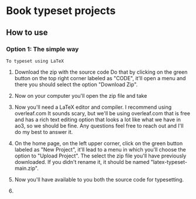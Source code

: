 # Book typeset projects


## How to use

### Option 1: The simple way
    To typeset using LaTeX
    
1. Download the zip with the source code
  Do that by clicking on the green button on the top right corner labeled as "CODE", it'll open a menu and there you should select the option "Download Zip".
  
2.  Now on your computer you'll open the zip file and take 
  
2.   Now you'll need a LaTeX editor and compiler. I recommend using overleaf.com
  It sounds scary, but we'll be using overleaf.com that is free and has a rich text editing option that looks a lot like what we have in ao3, so we should be fine. Any questions feel free to reach out and I'll do my best to answer it.

4.  On the home page, on the left upper corner, click on the green button labeled as "New Project", it'll lead to a menu in which you'll choose the option to "Upload Project". The select the zip file you'll have previously downloaded. If you didn't rename it, it should be named "latex-typeset-main.zip".

4.  Now you'll have available to you both the source code for typesetting.
  

5.

